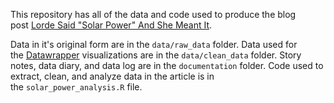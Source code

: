 This repository has all of the data and code used to produce the blog post [Lorde Said "Solar Power" And She Meant It](https://justanesta.com/posts/2024-08-11-Solar-Power-Analysis).

Data in it's original form are in the `data/raw_data` folder. Data used for the [Datawrapper](https://www.datawrapper.de/) visualizations are in the `data/clean_data` folder. Story notes, data diary, and data log are in the `documentation` folder. Code used to extract, clean, and analyze data in the article is in the `solar_power_analysis.R` file.